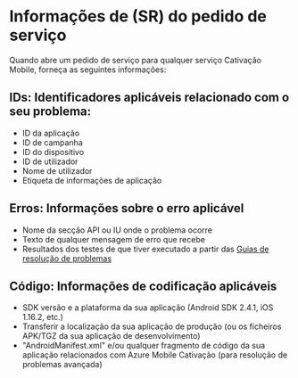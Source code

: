 <properties 
   pageTitle="Azure Cativação Mobile guia - informações de pedido de serviço de resolução de problemas" 
   description="Informações de pedido de serviço necessário pela equipa de suporte para a resolução de problemas do Azure Mobile Cativação" 
   services="mobile-engagement" 
   documentationCenter="" 
   authors="piyushjo" 
   manager="dwrede" 
   editor=""/>

<tags
   ms.service="mobile-engagement"
   ms.devlang="na"
   ms.topic="article"
   ms.tgt_pltfrm="mobile-multiple"
   ms.workload="mobile" 
   ms.date="08/19/2016"
   ms.author="piyushjo"/>

# <a name="service-request-sr-information"></a>Informações de (SR) do pedido de serviço

Quando abre um pedido de serviço para qualquer serviço Cativação Mobile, forneça as seguintes informações:
 
## <a name="ids-applicable-identifiers-related-to-your-issue"></a>IDs: Identificadores aplicáveis relacionado com o seu problema:
- ID da aplicação
- ID de campanha
- ID do dispositivo
- ID de utilizador
- Nome de utilizador
- Etiqueta de informações de aplicação
 
## <a name="errors-applicable-error-information"></a>Erros: Informações sobre o erro aplicável 
- Nome da secção API ou IU onde o problema ocorre
- Texto de qualquer mensagem de erro que recebe
- Resultados dos testes de que tiver executado a partir das [Guias de resolução de problemas](http://go.microsoft.com/fwlink/?LinkId=524382)

## <a name="code-applicable-coding-information"></a>Código: Informações de codificação aplicáveis 
- SDK versão e a plataforma da sua aplicação (Android SDK 2.4.1, iOS 1.16.2, etc.)
- Transferir a localização da sua aplicação de produção (ou os ficheiros APK/TGZ da sua aplicação de desenvolvimento)
- "AndroidManifest.xml" e/ou qualquer fragmento de código da sua aplicação relacionados com Azure Mobile Cativação (para resolução de problemas avançada)

 
